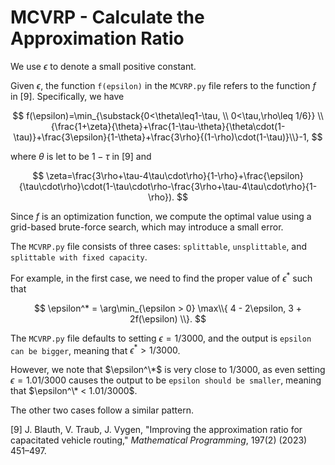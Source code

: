 # MCVRP - Calculate the Approximation Ratio

We use $\epsilon$ to denote a small positive constant.

Given $\epsilon$, the function `f(epsilon)` in the `MCVRP.py` file refers to the function $f$ in [9]. Specifically, we have

$$
f(\epsilon)=\min_{\substack{0<\theta\leq1-\tau, \\ 0<\tau,\rho\leq 1/6}} \\{\frac{1+\zeta}{\theta}+\frac{1-\tau-\theta}{\theta\cdot(1-\tau)}+\frac{3\epsilon}{1-\theta}+\frac{3\rho}{(1-\rho)\cdot(1-\tau)}\\}-1,
$$

where $\theta$ is let to be $1-\tau$ in [9] and

$$
\zeta=\frac{3\rho+\tau-4\tau\cdot\rho}{1-\rho}+\frac{\epsilon}{\tau\cdot\rho}\cdot(1-\tau\cdot\rho-\frac{3\rho+\tau-4\tau\cdot\rho}{1-\rho}).
$$

Since $f$ is an optimization function, we compute the optimal value using a grid-based brute-force search, which may introduce a small error.

The `MCVRP.py` file consists of three cases: `splittable`, `unsplittable`, and `splittable with fixed capacity`.

For example, in the first case, we need to find the proper value of $\epsilon^*$ such that

$$
\epsilon^* = \arg\min_{\epsilon > 0} \max\\{ 4 - 2\epsilon, 3 + 2f(\epsilon) \\}.
$$

The `MCVRP.py` file defaults to setting $\epsilon = 1/3000$, and the output is `epsilon can be bigger`, meaning that $\epsilon^* > 1/3000$.

However, we note that $\epsilon^\*$ is very close to $1/3000$, as even setting $\epsilon = 1.01/3000$ causes the output to be `epsilon should be smaller`, meaning that $\epsilon^\* < 1.01/3000$.

The other two cases follow a similar pattern.



[9] J. Blauth, V. Traub, J. Vygen, "Improving the approximation ratio for capacitated vehicle routing," *Mathematical Programming*, 197(2) (2023) 451–497.
